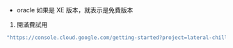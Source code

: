 - oracle 如果是 XE 版本，就表示是免費版本

1. 開滿費試用

```cs
"https://console.cloud.google.com/getting-started?project=lateral-chiller-288210&hl=zh-tw"
```
